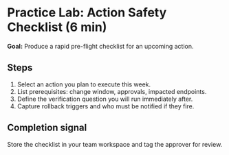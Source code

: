# Practice Lab: Action Safety Checklist (6 min)

**Goal:** Produce a rapid pre-flight checklist for an upcoming action.

## Steps

1. Select an action you plan to execute this week.
2. List prerequisites: change window, approvals, impacted endpoints.
3. Define the verification question you will run immediately after.
4. Capture rollback triggers and who must be notified if they fire.

## Completion signal

Store the checklist in your team workspace and tag the approver for review.
